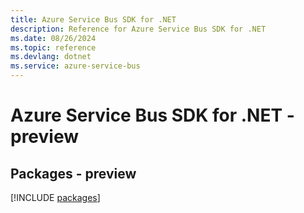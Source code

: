 ```yaml
---
title: Azure Service Bus SDK for .NET
description: Reference for Azure Service Bus SDK for .NET
ms.date: 08/26/2024
ms.topic: reference
ms.devlang: dotnet
ms.service: azure-service-bus
---
```

# Azure Service Bus SDK for .NET - preview
## Packages - preview
[!INCLUDE [packages](service-bus-index.md)]